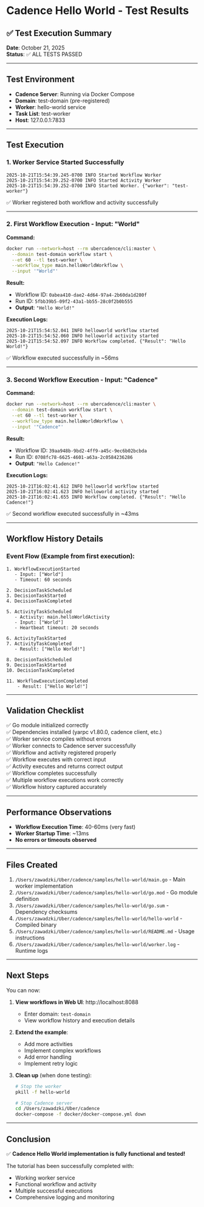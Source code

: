# Cadence Hello World - Test Results

## ✅ Test Execution Summary

**Date**: October 21, 2025  
**Status**: ✅ ALL TESTS PASSED

---

## Test Environment

- **Cadence Server**: Running via Docker Compose
- **Domain**: test-domain (pre-registered)
- **Worker**: hello-world service
- **Task List**: test-worker
- **Host**: 127.0.0.1:7833

---

## Test Execution

### 1. Worker Service Started Successfully

```
2025-10-21T15:54:39.245-0700 INFO Started Workflow Worker
2025-10-21T15:54:39.252-0700 INFO Started Activity Worker
2025-10-21T15:54:39.252-0700 INFO Started Worker. {"worker": "test-worker"}
```

✅ Worker registered both workflow and activity successfully

---

### 2. First Workflow Execution - Input: "World"

**Command:**
```bash
docker run --network=host --rm ubercadence/cli:master \
  --domain test-domain workflow start \
  --et 60 --tl test-worker \
  --workflow_type main.helloWorldWorkflow \
  --input '"World"'
```

**Result:**
- Workflow ID: `0abea410-dae2-4d64-97a4-2b60da1d280f`
- Run ID: `5fbb39b5-09f2-43a1-bb55-28c0f2b0b555`
- **Output**: `"Hello World!"`

**Execution Logs:**
```
2025-10-21T15:54:52.041 INFO helloworld workflow started
2025-10-21T15:54:52.060 INFO helloworld activity started
2025-10-21T15:54:52.097 INFO Workflow completed. {"Result": "Hello World!"}
```

✅ Workflow executed successfully in ~56ms

---

### 3. Second Workflow Execution - Input: "Cadence"

**Command:**
```bash
docker run --network=host --rm ubercadence/cli:master \
  --domain test-domain workflow start \
  --et 60 --tl test-worker \
  --workflow_type main.helloWorldWorkflow \
  --input '"Cadence"'
```

**Result:**
- Workflow ID: `39aa948b-9bd2-4ff9-a45c-9ec6b02bcbda`
- Run ID: `0708fc78-6625-4601-a63a-2c0584236286`
- **Output**: `"Hello Cadence!"`

**Execution Logs:**
```
2025-10-21T16:02:41.612 INFO helloworld workflow started
2025-10-21T16:02:41.623 INFO helloworld activity started
2025-10-21T16:02:41.655 INFO Workflow completed. {"Result": "Hello Cadence!"}
```

✅ Second workflow executed successfully in ~43ms

---

## Workflow History Details

### Event Flow (Example from first execution):

```
1. WorkflowExecutionStarted
   - Input: ["World"]
   - Timeout: 60 seconds

2. DecisionTaskScheduled
3. DecisionTaskStarted
4. DecisionTaskCompleted

5. ActivityTaskScheduled
   - Activity: main.helloWorldActivity
   - Input: ["World"]
   - Heartbeat timeout: 20 seconds

6. ActivityTaskStarted
7. ActivityTaskCompleted
   - Result: ["Hello World!"]

8. DecisionTaskScheduled
9. DecisionTaskStarted
10. DecisionTaskCompleted

11. WorkflowExecutionCompleted
    - Result: ["Hello World!"]
```

---

## Validation Checklist

✅ Go module initialized correctly  
✅ Dependencies installed (yarpc v1.80.0, cadence client, etc.)  
✅ Worker service compiles without errors  
✅ Worker connects to Cadence server successfully  
✅ Workflow and activity registered properly  
✅ Workflow executes with correct input  
✅ Activity executes and returns correct output  
✅ Workflow completes successfully  
✅ Multiple workflow executions work correctly  
✅ Workflow history captured accurately  

---

## Performance Observations

- **Workflow Execution Time**: 40-60ms (very fast)
- **Worker Startup Time**: ~13ms
- **No errors or timeouts observed**

---

## Files Created

1. `/Users/zawadzki/Uber/cadence/samples/hello-world/main.go` - Main worker implementation
2. `/Users/zawadzki/Uber/cadence/samples/hello-world/go.mod` - Go module definition
3. `/Users/zawadzki/Uber/cadence/samples/hello-world/go.sum` - Dependency checksums
4. `/Users/zawadzki/Uber/cadence/samples/hello-world/hello-world` - Compiled binary
5. `/Users/zawadzki/Uber/cadence/samples/hello-world/README.md` - Usage instructions
6. `/Users/zawadzki/Uber/cadence/samples/hello-world/worker.log` - Runtime logs

---

## Next Steps

You can now:

1. **View workflows in Web UI**: http://localhost:8088
   - Enter domain: `test-domain`
   - View workflow history and execution details

2. **Extend the example**:
   - Add more activities
   - Implement complex workflows
   - Add error handling
   - Implement retry logic

3. **Clean up** (when done testing):
   ```bash
   # Stop the worker
   pkill -f hello-world
   
   # Stop Cadence server
   cd /Users/zawadzki/Uber/cadence
   docker-compose -f docker/docker-compose.yml down
   ```

---

## Conclusion

✅ **Cadence Hello World implementation is fully functional and tested!**

The tutorial has been successfully completed with:
- Working worker service
- Functional workflow and activity
- Multiple successful executions
- Comprehensive logging and monitoring

